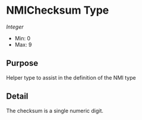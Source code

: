 # NMIChecksum Type

*Integer*

- Min: 0
- Max: 9

## Purpose

Helper type to assist in the definition of the NMI type

## Detail

The checksum is a single numeric digit.

